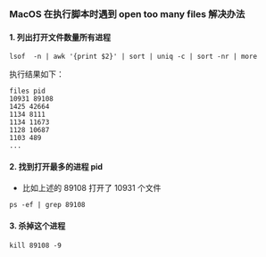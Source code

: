 ### MacOS 在执行脚本时遇到 open too many files 解决办法

#### 1. 列出打开文件数量所有进程
```
lsof  -n | awk '{print $2}' | sort | uniq -c | sort -nr | more
```
执行结果如下：
```
files pid
10931 89108
1425 42664
1134 8111
1134 11673
1128 10687
1103 489
...
```
#### 2. 找到打开最多的进程 pid

* 比如上述的 89108 打开了 10931 个文件
```
ps -ef | grep 89108
```

#### 3. 杀掉这个进程
```
kill 89108 -9
```